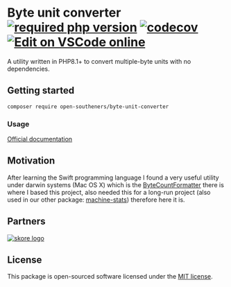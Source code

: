 Byte unit converter [![required php version](https://img.shields.io/packagist/php-v/open-southeners/byte-unit-converter)](https://www.php.net/supported-versions.php) [![codecov](https://codecov.io/gh/open-southeners/byte-unit-converter/branch/main/graph/badge.svg?token=qcEglkQDg4)](https://codecov.io/gh/open-southeners/byte-unit-converter) [![Edit on VSCode online](https://img.shields.io/badge/vscode-edit%20online-blue?logo=visualstudiocode)](https://vscode.dev/github/open-southeners/byte-unit-converter)
===

A utility written in PHP8.1+ to convert multiple-byte units with no dependencies.

## Getting started

```
composer require open-southeners/byte-unit-converter
```

### Usage

[Official documentation](https://docs.opensoutheners.com/byte-unit-converter)

## Motivation

After learning the Swift programming language I found a very useful utility under darwin systems (Mac OS X) which is the [ByteCountFormatter](https://developer.apple.com/documentation/foundation/bytecountformatter) there is where I based this project, also needed this for a long-run project (also used in our other package: [machine-stats](https://github.com/open-southeners/machine-stats)) therefore here it is.

## Partners

[![skore logo](https://github.com/open-southeners/partners/raw/main/logos/skore_logo.png)](https://getskore.com)

## License

This package is open-sourced software licensed under the [MIT license](https://opensource.org/licenses/MIT).
